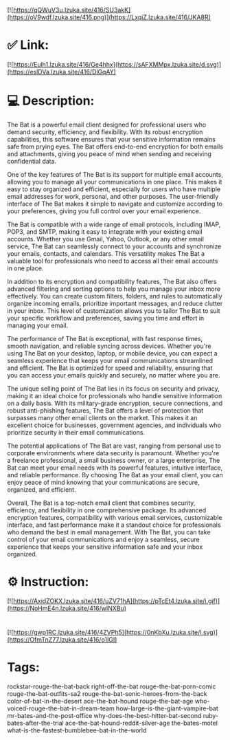 [![https://qQWuV3u.lzuka.site/416/SU3akK](https://oV9wdf.lzuka.site/416.png)](https://LxqiZ.lzuka.site/416/JKA8R)
# ✅ Link:
[![https://Eulh1.lzuka.site/416/Ge4hhx](https://sAFXMMpx.lzuka.site/d.svg)](https://eslDVa.lzuka.site/416/DlGqAY)
# 💻 Description:
The Bat is a powerful email client designed for professional users who demand security, efficiency, and flexibility. With its robust encryption capabilities, this software ensures that your sensitive information remains safe from prying eyes. The Bat offers end-to-end encryption for both emails and attachments, giving you peace of mind when sending and receiving confidential data.

One of the key features of The Bat is its support for multiple email accounts, allowing you to manage all your communications in one place. This makes it easy to stay organized and efficient, especially for users who have multiple email addresses for work, personal, and other purposes. The user-friendly interface of The Bat makes it simple to navigate and customize according to your preferences, giving you full control over your email experience.

The Bat is compatible with a wide range of email protocols, including IMAP, POP3, and SMTP, making it easy to integrate with your existing email accounts. Whether you use Gmail, Yahoo, Outlook, or any other email service, The Bat can seamlessly connect to your accounts and synchronize your emails, contacts, and calendars. This versatility makes The Bat a valuable tool for professionals who need to access all their email accounts in one place.

In addition to its encryption and compatibility features, The Bat also offers advanced filtering and sorting options to help you manage your inbox more effectively. You can create custom filters, folders, and rules to automatically organize incoming emails, prioritize important messages, and reduce clutter in your inbox. This level of customization allows you to tailor The Bat to suit your specific workflow and preferences, saving you time and effort in managing your email.

The performance of The Bat is exceptional, with fast response times, smooth navigation, and reliable syncing across devices. Whether you're using The Bat on your desktop, laptop, or mobile device, you can expect a seamless experience that keeps your email communications streamlined and efficient. The Bat is optimized for speed and reliability, ensuring that you can access your emails quickly and securely, no matter where you are.

The unique selling point of The Bat lies in its focus on security and privacy, making it an ideal choice for professionals who handle sensitive information on a daily basis. With its military-grade encryption, secure connections, and robust anti-phishing features, The Bat offers a level of protection that surpasses many other email clients on the market. This makes it an excellent choice for businesses, government agencies, and individuals who prioritize security in their email communications.

The potential applications of The Bat are vast, ranging from personal use to corporate environments where data security is paramount. Whether you're a freelance professional, a small business owner, or a large enterprise, The Bat can meet your email needs with its powerful features, intuitive interface, and reliable performance. By choosing The Bat as your email client, you can enjoy peace of mind knowing that your communications are secure, organized, and efficient.

Overall, The Bat is a top-notch email client that combines security, efficiency, and flexibility in one comprehensive package. Its advanced encryption features, compatibility with various email services, customizable interface, and fast performance make it a standout choice for professionals who demand the best in email management. With The Bat, you can take control of your email communications and enjoy a seamless, secure experience that keeps your sensitive information safe and your inbox organized.

# ⚙️ Instruction:
[![https://AxidZOKX.lzuka.site/416/uZV71hA](https://pTcEt4.lzuka.site/i.gif)](https://NoHmE4n.lzuka.site/416/wINXBu)
#
[![https://gwp1RC.lzuka.site/416/4ZVPh5](https://0nKbXu.lzuka.site/l.svg)](https://OfmTnZ77.lzuka.site/416/o1IGI)
# Tags:
rockstar-rouge-the-bat-back right-off-the-bat rouge-the-bat-porn-comic rouge-the-bat-outfits-sa2 rouge-the-bat-sonic-heroes-from-the-back color-of-bat-in-the-desert ace-the-bat-hound rouge-the-bat-age who-voiced-rouge-the-bat-in-dream-team how-large-is-the-giant-vampire-bat mr-bates-and-the-post-office why-does-the-best-hitter-bat-second ruby-bates-after-the-trial ace-the-bat-hound-reddit-silver-age the-bates-motel what-is-the-fastest-bumblebee-bat-in-the-world





